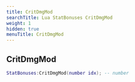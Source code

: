 ```yaml
---
title: CritDmgMod
searchTitle: Lua StatBonuses CritDmgMod
weight: 1
hidden: true
menuTitle: CritDmgMod
---
```

## CritDmgMod
```lua
StatBonuses:CritDmgMod(number idx); -- number
```